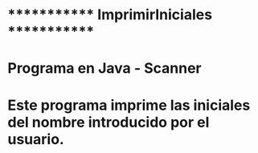 # *********** ImprimirIniciales ***********
#
# Programa en Java - Scanner 
# Este programa imprime las iniciales del nombre introducido por el usuario.
